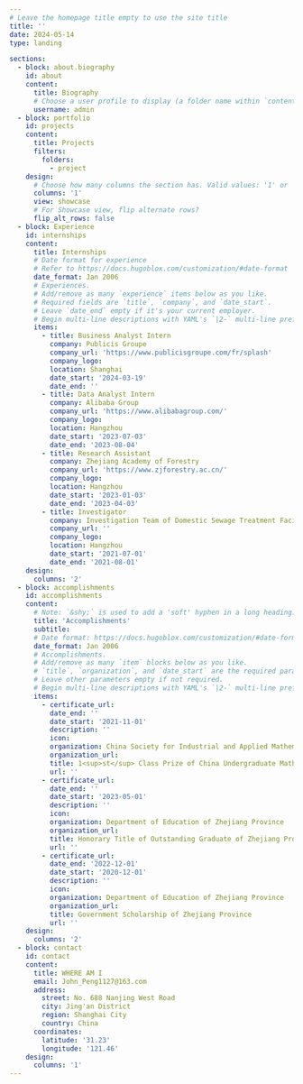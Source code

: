 ```yaml
---
# Leave the homepage title empty to use the site title
title: ''
date: 2024-05-14
type: landing

sections:
  - block: about.biography
    id: about
    content:
      title: Biography
      # Choose a user profile to display (a folder name within `content/authors/`)
      username: admin
  - block: portfolio
    id: projects
    content:
      title: Projects
      filters:
        folders:
          - project
    design:
      # Choose how many columns the section has. Valid values: '1' or '2'.
      columns: '1'
      view: showcase
      # For Showcase view, flip alternate rows?
      flip_alt_rows: false
  - block: Experience
    id: internships
    content:
      title: Internships
      # Date format for experience
      # Refer to https://docs.hugoblox.com/customization/#date-format
      date_format: Jan 2006
      # Experiences.
      # Add/remove as many `experience` items below as you like.
      # Required fields are `title`, `company`, and `date_start`.
      # Leave `date_end` empty if it's your current employer.
      # Begin multi-line descriptions with YAML's `|2-` multi-line prefix.
      items:
        - title: Business Analyst Intern
          company: Publicis Groupe
          company_url: 'https://www.publicisgroupe.com/fr/splash'
          company_logo: 
          location: Shanghai
          date_start: '2024-03-19'
          date_end: ''
        - title: Data Analyst Intern
          company: Alibaba Group
          company_url: 'https://www.alibabagroup.com/'
          company_logo: 
          location: Hangzhou
          date_start: '2023-07-03'
          date_end: '2023-08-04'
        - title: Research Assistant
          company: Zhejiang Academy of Forestry
          company_url: 'https://www.zjforestry.ac.cn/'
          company_logo: 
          location: Hangzhou
          date_start: '2023-01-03'
          date_end: '2023-04-03'
        - title: Investigator
          company: Investigation Team of Domestic Sewage Treatment Facilities
          company_url: ''
          company_logo: 
          location: Hangzhou
          date_start: '2021-07-01'
          date_end: '2021-08-01'
    design:
      columns: '2'
  - block: accomplishments
    id: accomplishments
    content:
      # Note: `&shy;` is used to add a 'soft' hyphen in a long heading.
      title: 'Accomplishments'
      subtitle: 
      # Date format: https://docs.hugoblox.com/customization/#date-format
      date_format: Jan 2006
      # Accomplishments.
      # Add/remove as many `item` blocks below as you like.
      # `title`, `organization`, and `date_start` are the required parameters.
      # Leave other parameters empty if not required.
      # Begin multi-line descriptions with YAML's `|2-` multi-line prefix.
      items:
        - certificate_url: 
          date_end: ''
          date_start: '2021-11-01'
          description: ''
          icon: 
          organization: China Society for Industrial and Applied Mathematics
          organization_url: 
          title: 1<sup>st</sup> Class Prize of China Undergraduate Mathematical Contest in Modeling (CUMCM)
          url: ''
        - certificate_url: 
          date_end: ''
          date_start: '2023-05-01'
          description: ''
          icon: 
          organization: Department of Education of Zhejiang Province
          organization_url: 
          title: Honorary Title of Outstanding Graduate of Zhejiang Province
          url: ''
        - certificate_url: 
          date_end: '2022-12-01'
          date_start: '2020-12-01'
          description: ''
          icon: 
          organization: Department of Education of Zhejiang Province
          organization_url: 
          title: Government Scholarship of Zhejiang Province
          url: ''
    design:
      columns: '2'
  - block: contact
    id: contact
    content:
      title: WHERE AM I
      email: John_Peng1127@163.com
      address:
        street: No. 688 Nanjing West Road
        city: Jing'an District
        region: Shanghai City
        country: China
      coordinates:
        latitude: '31.23'
        longitude: '121.46'  
    design:
      columns: '1'
---
```

